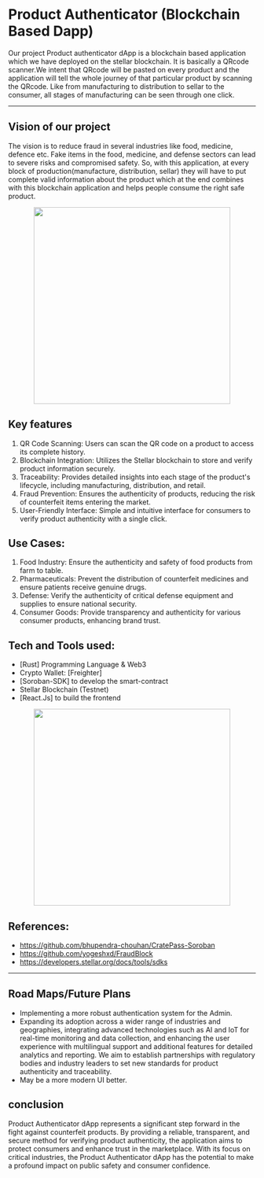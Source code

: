 

# Product Authenticator (Blockchain Based Dapp)

Our project Product authenticator dApp is a blockchain based application which we have deployed on the stellar blockchain. It is basically a QRcode scanner.We intent that QRcode will be pasted on every product and the application will tell the whole journey of that particular product by scanning the QRcode. Like from manufacturing to distribution to sellar to the consumer, all stages of manufacturing can be seen through one click.


---

## Vision of our project

The vision is to reduce fraud in several industries like food, medicine, defence etc. Fake items in the food, medicine, and defense sectors can lead to severe risks and compromised safety. So, with this application, at every block of production(manufacture, distribution, sellar) they will have to put complete valid information about the product which at the end combines with this blockchain application and helps people consume the right safe product.

<div align="center">
<img src = "readmeImages\image1.jpg" width="400" />
</div>

## Key features

1. QR Code Scanning: Users can scan the QR code on a product to access its complete history.
2. Blockchain Integration: Utilizes the Stellar blockchain to store and verify product information securely.
3. Traceability: Provides detailed insights into each stage of the product's lifecycle, including manufacturing, distribution, and retail.
4. Fraud Prevention: Ensures the authenticity of products, reducing the risk of counterfeit items entering the market.
5. User-Friendly Interface: Simple and intuitive interface for consumers to verify product authenticity with a single click.


## Use Cases:

1. Food Industry: Ensure the authenticity and safety of food products from farm to table.
2. Pharmaceuticals: Prevent the distribution of counterfeit medicines and ensure patients receive genuine drugs.
3. Defense: Verify the authenticity of critical defense equipment and supplies to ensure national security.
4. Consumer Goods: Provide transparency and authenticity for various consumer products, enhancing brand trust.


## Tech and Tools used:

- [Rust] Programming Language & Web3
- Crypto Wallet: [Freighter]
- [Soroban-SDK] to develop the smart-contract
- Stellar Blockchain (Testnet)
- [React.Js] to build the frontend 

<div align="center">
<img src = "readmeImages\image2.jpg" width="400" />
</div>

## References: 

- https://github.com/bhupendra-chouhan/CratePass-Soroban 
- https://github.com/yogeshxd/FraudBlock 
- https://developers.stellar.org/docs/tools/sdks

---

## Road Maps/Future Plans

- Implementing a more robust authentication system for the Admin.
- Expanding its adoption across a wider range of industries and geographies, integrating advanced technologies such as AI and IoT for real-time monitoring and data collection, and enhancing the user experience with multilingual support and additional features for detailed analytics and reporting. We aim to establish partnerships with regulatory bodies and industry leaders to set new standards for product authenticity and traceability. 
- May be a more modern UI better.

## conclusion

Product Authenticator dApp represents a significant step forward in the fight against counterfeit products. By providing a reliable, transparent, and secure method for verifying product authenticity, the application aims to protect consumers and enhance trust in the marketplace. With its focus on critical industries, the Product Authenticator dApp has the potential to make a profound impact on public safety and consumer confidence.



